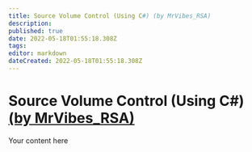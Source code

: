 ```yaml
---
title: Source Volume Control (Using C#) (by MrVibes_RSA)
description: 
published: true
date: 2022-05-18T01:55:18.308Z
tags: 
editor: markdown
dateCreated: 2022-05-18T01:55:18.308Z
---
```


# Source Volume Control (Using C#) [(by MrVibes_RSA)](https://www.twitch.tv/mrvibes_rsa)
Your content here